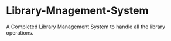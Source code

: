 # Library-Mnagement-System
A Completed Library Management System to handle all the library operations.
